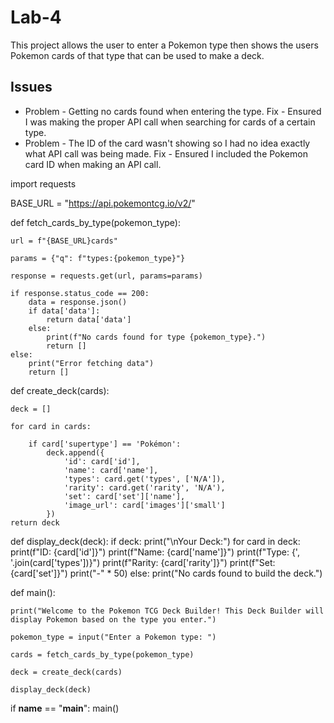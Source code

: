 # Lab-4
This project allows the user to enter a Pokemon type then shows the users Pokemon cards of that type that can be used to make a deck.

## Issues
* Problem - Getting no cards found when entering the type. Fix - Ensured I was making the proper API call when searching for cards of a certain type.
* Problem - The ID of the card wasn't showing so I had no idea exactly what API call was being made. Fix - Ensured I included the Pokemon card ID when making an API call.

import requests


BASE_URL = "https://api.pokemontcg.io/v2/"


def fetch_cards_by_type(pokemon_type):

    url = f"{BASE_URL}cards"

    params = {"q": f"types:{pokemon_type}"}  
    
    response = requests.get(url, params=params)
    
    if response.status_code == 200:
        data = response.json()
        if data['data']:
            return data['data']
        else:
            print(f"No cards found for type {pokemon_type}.")
            return []
    else:
        print("Error fetching data")
        return []


def create_deck(cards):

    deck = []

    for card in cards:
       
        if card['supertype'] == 'Pokémon': 
            deck.append({
                'id': card['id'],  
                'name': card['name'],
                'types': card.get('types', ['N/A']), 
                'rarity': card.get('rarity', 'N/A'),
                'set': card['set']['name'],
                'image_url': card['images']['small']
            })
    return deck


def display_deck(deck):
    if deck:
        print("\nYour Deck:")
        for card in deck:
            print(f"ID: {card['id']}") 
            print(f"Name: {card['name']}")
            print(f"Type: {', '.join(card['types'])}")
            print(f"Rarity: {card['rarity']}")
            print(f"Set: {card['set']}")
            print("-" * 50)
    else:
        print("No cards found to build the deck.")


def main():

    print("Welcome to the Pokemon TCG Deck Builder! This Deck Builder will display Pokemon based on the type you enter.")

    pokemon_type = input("Enter a Pokemon type: ")

    cards = fetch_cards_by_type(pokemon_type)

    deck = create_deck(cards)

    display_deck(deck)


if __name__ == "__main__":
    main()
